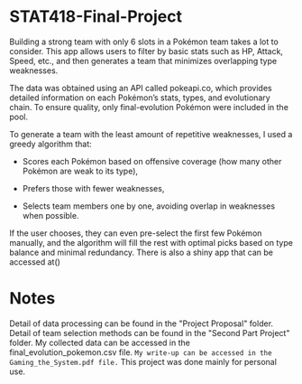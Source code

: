 # STAT418-Final-Project
Building a strong team with only 6 slots in a Pokémon team takes a lot to consider. This app allows users to filter by basic stats such as HP, Attack, Speed, etc., and then generates a team that minimizes overlapping type weaknesses.

The data was obtained using an API called pokeapi.co, which provides detailed information on each Pokémon’s stats, types, and evolutionary chain. To ensure quality, only final-evolution Pokémon were included in the pool.

To generate a team with the least amount of repetitive weaknesses, I used a greedy algorithm that:

- Scores each Pokémon based on offensive coverage (how many other Pokémon are weak to its type),

- Prefers those with fewer weaknesses,

- Selects team members one by one, avoiding overlap in weaknesses when possible.

If the user chooses, they can even pre-select the first few Pokémon manually, and the algorithm will fill the rest with optimal picks based on type balance and minimal redundancy.
There is also a shiny app that can be accessed at()

# Notes
Detail of data processing can be found in the "Project Proposal" folder.
Detail of team selection methods can be found in the "Second Part Project" folder.
My collected data can be accessed in the final_evolution_pokemon.csv file.
```My write-up can be accessed in the Gaming_the_System.pdf file.```
This project was done mainly for personal use.
